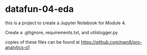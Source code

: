 # datafun-04-eda
this is a project to create a Jupyter Notebook for Module 4.


Create a .gitignore, requirements.txt, and utilslogger.py

copies of these files can be found at https://github.com/nwn8/pro-analytics-o1